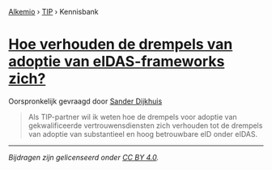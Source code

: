 [Alkemio](https://welcome.alkem.io/) › [TIP](https://alkem.io/tip/dashboard) › Kennisbank
# [Hoe verhouden de drempels van adoptie van eIDAS-frameworks zich?](https://alkem.io/tip/collaboration/hoeverhoudendedre-5452)
Oorspronkelijk gevraagd door [Sander Dijkhuis](https://alkem.io/user/sander-dijkhuis-3912)
>Als TIP-partner wil ik weten hoe de drempels voor adoptie van gekwalificeerde vertrouwensdiensten zich verhouden tot de drempels van adoptie van substantieel en hoog betrouwbare eID onder eIDAS.
* * *
_Bijdragen zijn gelicenseerd onder [CC BY 4.0](https://creativecommons.org/licenses/by/4.0/deed.nl)._
